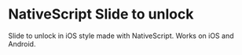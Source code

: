 # NativeScript Slide to unlock
Slide to unlock in iOS style made with NativeScript. Works on iOS and Android.
